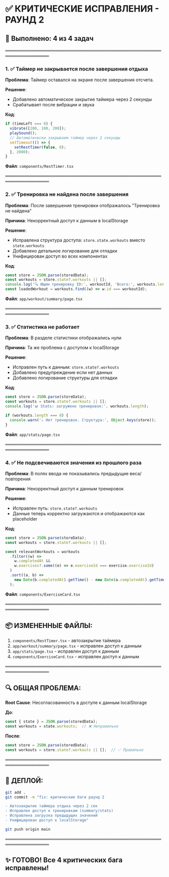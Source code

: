 # ✅ КРИТИЧЕСКИЕ ИСПРАВЛЕНИЯ - РАУНД 2

## 🎯 Выполнено: 4 из 4 задач

════════════════════════════════════════════════════════════════

### 1. ✅ Таймер не закрывается после завершения отдыха

**Проблема**: Таймер оставался на экране после завершения отсчета.

**Решение**:
- Добавлено автоматическое закрытие таймера через 2 секунды
- Срабатывает после вибрации и звука

**Код**:
```typescript
if (timeLeft === 0) {
  vibrate([200, 100, 200]);
  playSound();
  // Автоматически закрываем таймер через 2 секунды
  setTimeout(() => {
    setRestTimer(false, 0);
  }, 2000);
}
```

**Файл**: `components/RestTimer.tsx`

════════════════════════════════════════════════════════════════

### 2. ✅ Тренировка не найдена после завершения

**Проблема**: После завершения тренировки отображалось "Тренировка не найдена"

**Причина**: Некорректный доступ к данным в localStorage

**Решение**:
- Исправлена структура доступа: `store.state.workouts` вместо `state.workouts`
- Добавлено детальное логирование для отладки
- Унифицирован доступ во всех компонентах

**Код**:
```typescript
const store = JSON.parse(storedData);
const workouts = store.state?.workouts || [];
console.log('🔍 Ищем тренировку ID:', workoutId, 'Всего:', workouts.length);
const loadedWorkout = workouts.find((w) => w.id === workoutId);
```

**Файл**: `app/workout/summary/page.tsx`

════════════════════════════════════════════════════════════════

### 3. ✅ Статистика не работает

**Проблема**: В разделе статистики отображались нули

**Причина**: Та же проблема с доступом к localStorage

**Решение**:
- Исправлен путь к данным: `store.state?.workouts`
- Добавлено предупреждение если нет данных
- Добавлено логирование структуры для отладки

**Код**:
```typescript
const store = JSON.parse(storeData);
const workouts = store.state?.workouts || [];
console.log('📊 Stats: загружено тренировок:', workouts.length);

if (workouts.length === 0) {
  console.warn('⚠️ Нет тренировок. Структура:', Object.keys(store));
}
```

**Файл**: `app/stats/page.tsx`

════════════════════════════════════════════════════════════════

### 4. ✅ Не подсвечиваются значения из прошлого раза

**Проблема**: В полях ввода не показывались предыдущие веса/повторения

**Причина**: Некорректный доступ к данным тренировок

**Решение**:
- Исправлен путь: `store.state?.workouts` 
- Данные теперь корректно загружаются и отображаются как placeholder

**Код**:
```typescript
const store = JSON.parse(storeData);
const workouts = store.state?.workouts || [];

const relevantWorkouts = workouts
  .filter((w) => 
    w.completedAt && 
    w.exercises?.some((e) => e.exerciseId === exercise.exerciseId)
  )
  .sort((a, b) => 
    new Date(b.completedAt).getTime() - new Date(a.completedAt).getTime()
  );
```

**Файл**: `components/ExerciseCard.tsx`

════════════════════════════════════════════════════════════════

## 📦 ИЗМЕНЕННЫЕ ФАЙЛЫ:

1. `components/RestTimer.tsx` - автозакрытие таймера
2. `app/workout/summary/page.tsx` - исправлен доступ к данным
3. `app/stats/page.tsx` - исправлен доступ к данным
4. `components/ExerciseCard.tsx` - исправлен доступ к данным

════════════════════════════════════════════════════════════════

## 🔍 ОБЩАЯ ПРОБЛЕМА:

**Root Cause**: Несогласованность в доступе к данным localStorage

**До**:
```typescript
const { state } = JSON.parse(storedData);
const workouts = state.workouts;  // ❌ Неправильно
```

**После**:
```typescript
const store = JSON.parse(storedData);
const workouts = store.state?.workouts || [];  // ✅ Правильно
```

════════════════════════════════════════════════════════════════

## 🚀 ДЕПЛОЙ:

```bash
git add .
git commit -m "fix: критические баги раунд 2

- Автозакрытие таймера отдыха через 2 сек
- Исправлен доступ к тренировкам (summary/stats)
- Исправлена загрузка предыдущих значений
- Унифицирован доступ к localStorage"

git push origin main
```

════════════════════════════════════════════════════════════════

## ✨ ГОТОВО! Все 4 критических бага исправлены!

